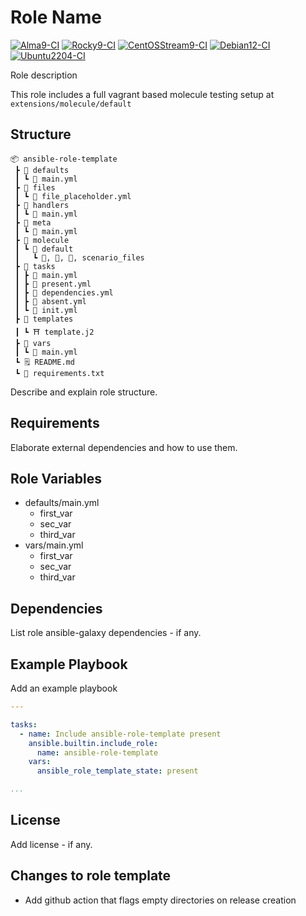 # Role Name

[![Alma9-CI](https://github.com/philnewm/ansible-firefox/actions/workflows/alma9-ci-caller.yml/badge.svg)](https://github.com/philnewm/ansible-firefox/actions/workflows/alma9-ci-caller.yml)  [![Rocky9-CI](https://github.com/philnewm/ansible-firefox/actions/workflows/rocky9-ci-caller.yml/badge.svg)](https://github.com/philnewm/ansible-firefox/actions/workflows/rocky9-ci-caller.yml)  [![CentOSStream9-CI](https://github.com/philnewm/ansible-firefox/actions/workflows/centosstream9-ci-caller.yml/badge.svg)](https://github.com/philnewm/ansible-firefox/actions/workflows/centosstream9-ci-caller.yml)  [![Debian12-CI](https://github.com/philnewm/ansible-firefox/actions/workflows/debian12-ci-caller.yml/badge.svg)](https://github.com/philnewm/ansible-firefox/actions/workflows/debian12-ci-caller.yml)  [![Ubuntu2204-CI](https://github.com/philnewm/ansible-firefox/actions/workflows/ubuntu2204-ci-caller.yml/badge.svg)](https://github.com/philnewm/ansible-firefox/actions/workflows/ubuntu2204-ci-caller.yml)

Role description

This role includes a full vagrant based molecule testing setup at `extensions/molecule/default`

## Structure

```code
📦 ansible-role-template
 ┣ 📂 defaults
 ┃ ┗ 📜 main.yml
 ┣ 📂 files
 ┃ ┗ 📜 file_placeholder.yml
 ┣ 📂 handlers
 ┃ ┗ 📜 main.yml
 ┣ 📂 meta
 ┃ ┗ 📜 main.yml
 ┣ 📂 molecule
 ┃ ┗ 📂 default
 ┃   ┗ 📜, 📜, 📜, scenario_files
 ┣ 📂 tasks
 ┃ ┣ 📜 main.yml
 ┃ ┣ 📜 present.yml
 ┃ ┣ 📜 dependencies.yml
 ┃ ┣ 📜 absent.yml
 ┃ ┗ 📜 init.yml
 ┣ 📂 templates
 ┃ ┗ ⛩️ template.j2
 ┣ 📂 vars
 ┃ ┗ 📜 main.yml
 ┗ 🗒️ README.md
 ┗ 📓 requirements.txt

```

Describe and explain role structure. 

## Requirements

Elaborate external dependencies and how to use them.

## Role Variables

* defaults/main.yml
  * first_var
  * sec_var
  * third_var
* vars/main.yml
  * first_var
  * sec_var
  * third_var

## Dependencies

List role ansible-galaxy dependencies - if any.

## Example Playbook

Add an example playbook

```yaml
---

tasks:
  - name: Include ansible-role-template present
    ansible.builtin.include_role:
      name: ansible-role-template
    vars:
      ansible_role_template_state: present

...
```

## License

Add license - if any.

## Changes to role template

* Add github action that flags empty directories on release creation
